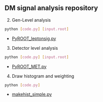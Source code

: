 ## DM signal analysis repository  
  

2. Gen-Level analysis  

```bash
python [code.py] [input.root]
``` 
  - [PyROOT_leptonsig.py](https://github.com/groupKNUPHY/DM_signal_study/blob/master/PyROOT_leptonsig.py)

3. Detector level analysis

```bash
python [code.py] [input.root]
```

  - [PyROOT_MET.py](https://github.com/groupKNUPHY/DM_signal_study/blob/master/PyROOT_MET.py)


4. Draw histogram and weighting 

```bash
python [code.py]
``` 

 - [makehist_simple.py](https://github.com/groupKNUPHY/DM_signal_study/blob/master/makehist_simple.py)
